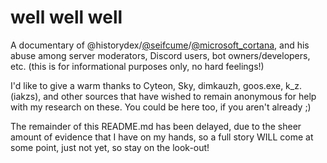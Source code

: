 # well well well
A documentary of @historydex/[@seifcume](https://discord.com/users/1029171830973530132)/[@microsoft_cortana](https://discord.com/users/1183599021365932139), and his abuse among server moderators, Discord users, bot owners/developers, etc.
(this is for informational purposes only, no hard feelings!)

I'd like to give a warm thanks to Cyteon, Sky, dimkauzh, goos.exe, k_z. (iakzs), and other sources that have wished to remain anonymous for help with my research on these. You could be here too, if you aren't already ;)

The remainder of this README.md has been delayed, due to the sheer amount of evidence that I have on my hands, so a full story WILL come at some point, just not yet, so stay on the look-out!
